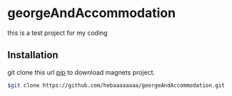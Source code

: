 # georgeAndAccommodation


this is a test project for my coding

## Installation

git clone this url [pip](https://github.com/hebaaaaaaaa/georgeAndAccommodation.git) to download magnets project.

```bash
$git clone https://github.com/hebaaaaaaaa/georgeAndAccommodation.git
```
